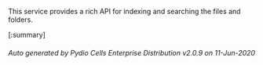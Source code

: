 






This service provides a rich API for indexing and searching the files and folders.

[:summary]

###### Auto generated by Pydio Cells Enterprise Distribution v2.0.9 on 11-Jun-2020
